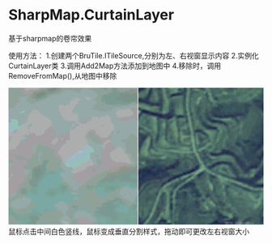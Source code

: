 # SharpMap.CurtainLayer
基于sharpmap的卷帘效果

使用方法：
1.创建两个BruTile.ITileSource,分别为左、右视窗显示内容
2.实例化CurtainLayer类
3.调用Add2Map方法添加到地图中
4.移除时，调用RemoveFromMap(),从地图中移除


![效果图](https://github.com/YHLpuyu/SharpMap.CurtainLayer/blob/master/image.png)
鼠标点击中间白色竖线，鼠标变成垂直分割样式，拖动即可更改左右视窗大小
